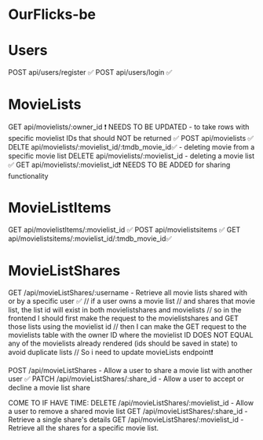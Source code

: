 # OurFlicks-be

# Users

POST api/users/register ✅
POST api/users/login ✅

# MovieLists

GET api/movielists/:owner_id ❗ NEEDS TO BE UPDATED - to take rows with specific movielist IDs that should NOT be returned ✅
POST api/movielists ✅
DELTE api/movielists/:movielist_id/:tmdb_movie_id✅ - deleting movie from a specific movie list
DELETE api/movielists/:movielist_id - deleting a movie list ✅
GET api/movielists/:movielist_id❗ NEEDS TO BE ADDED for sharing functionality

# MovieListItems

GET api/movielistItems/:movielist_id ✅
POST api/movielistsitems ✅
GET api/movielistsitems/:movielist_id/:tmdb_movie_id✅

# MovieListShares

GET /api/movieListShares/:username - Retrieve all movie lists shared with or by a specific user ✅
// if a user owns a movie list
// and shares that movie list, the list id will exist in both movielistshares and movielists
// so in the frontend I should first make the request to the movielistshares and GET those lists using the movielist id
// then I can make the GET request to the movielists table with the owner ID where the movielist ID DOES NOT EQUAL any of the movielists already rendered (ids should be saved in state) to avoid duplicate lists
// So i need to update movieLists endpoint❗

POST /api/movieListShares - Allow a user to share a movie list with another user ✅
PATCH /api/movieListShares/:share_id - Allow a user to accept or decline a movie list share

COME TO IF HAVE TIME:
DELETE /api/movieListShares/:movielist_id - Allow a user to remove a shared movie list
GET /api/movieListShares/:share_id - Retrieve a single share's details
GET /api/movieListShares/:movielist_id - Retrieve all the shares for a specific movie list.
